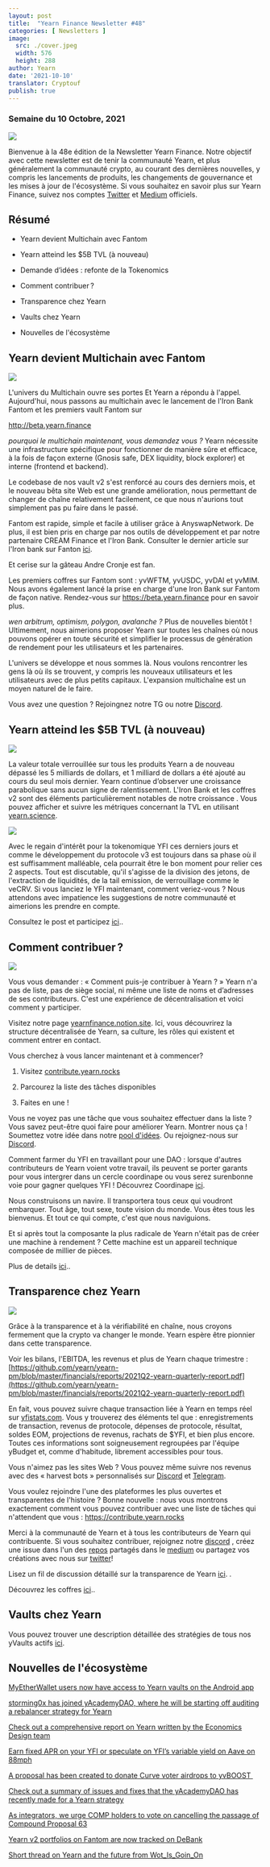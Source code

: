 ```yaml
---
layout: post
title:  "Yearn Finance Newsletter #48"
categories: [ Newsletters ]
image:
  src: ./cover.jpeg
  width: 576
  height: 288
author: Yearn
date: '2021-10-10'
translator: Cryptouf
publish: true
---
```



### Semaine du 10 Octobre, 2021

![](/_posts/_newsletters/Yearn-Finance-Newsletter-48/image1.jpg)

Bienvenue à la 48e édition de la Newsletter Yearn Finance. Notre objectif avec cette newsletter est de tenir la communauté Yearn, et plus généralement la communauté crypto, au courant des dernières nouvelles, y compris les lancements de produits, les changements de gouvernance et les mises à jour de l'écosystème. Si vous souhaitez en savoir plus sur Yearn Finance, suivez nos comptes [Twitter](https://twitter.com/iearnfinance) et [Medium](https://medium.com/iearn) officiels.



## Résumé

- Yearn devient Multichain avec Fantom

- Yearn atteind les $5B TVL (à nouveau)

- Demande d’idées : refonte de la Tokenomics

- Comment contribuer ?

- Transparence chez Yearn

- Vaults chez Yearn

- Nouvelles de l'écosystème



## Yearn devient Multichain avec Fantom

![](/_posts/_newsletters/Yearn-Finance-Newsletter-48/image2.jpg)



L'univers du Multichain ouvre ses portes Et Yearn a répondu à l'appel. 
Aujourd'hui, nous passons au multichain avec le lancement de l'Iron Bank Fantom et les premiers vault Fantom sur

http://beta.yearn.finance

*pourquoi le multichain maintenant, vous demandez vous ?* Yearn nécessite une infrastructure spécifique pour fonctionner de manière sûre et efficace, à la fois de façon externe (Gnosis safe, DEX liquidity, block explorer) et interne (frontend et backend).

Le codebase de nos vault v2 s'est renforcé au cours des derniers mois, et le nouveau bêta site Web est une grande amélioration, nous permettant de changer de chaîne relativement facilement, ce que nous n'aurions tout simplement pas pu faire dans le passé.

Fantom est rapide, simple et facile à utiliser grâce à AnyswapNetwork. De plus, il est bien pris en charge par nos outils de développement et par notre partenaire CREAM Finance et l'Iron Bank. Consulter le dernier article sur l'Iron bank sur Fanton [ici](https://medium.com/cream-finance/c-r-e-a-m-dd4982004bb9). 

Et cerise sur la gâteau Andre Cronje  est fan.


Les premiers coffres sur Fantom sont : yvWFTM, yvUSDC, yvDAI et yvMIM. Nous avons également lancé la prise en charge d'une Iron Bank sur Fantom de façon native. Rendez-vous sur https://beta.yearn.finance pour en savoir plus.

*wen arbitrum, optimism, polygon, avalanche ?* Plus de nouvelles bientôt ! Ultimement, nous aimerions proposer Yearn sur toutes les chaînes où nous pouvons opérer en toute sécurité et simplifier le processus de génération de rendement pour les utilisateurs et les partenaires.

L'univers se développe et nous sommes là. Nous voulons rencontrer les gens là où ils se trouvent, y compris les nouveaux utilisateurs et les utilisateurs avec de plus petits capitaux. L'expansion multichaîne est un moyen naturel de le faire.



Vous avez une question ? Rejoingnez notre TG ou notre [Discord](https://discord.com/invite/SNPvCpjRET).


## Yearn atteind les $5B TVL (à nouveau)

 ![](/_posts/_newsletters/Yearn-Finance-Newsletter-48/image3.jpg)
 
 La valeur totale verrouillée sur tous les produits Yearn a de nouveau dépassé les 5 milliards de dollars, et 1 milliard de dollars a été ajouté au cours du seul mois dernier. Yearn continue d’observer une croissance parabolique sans aucun signe de ralentissement. L'Iron Bank et les coffres v2 sont des éléments particulièrement notables de notre croissance . Vous pouvez afficher et suivre les métriques concernant la TVL en utilisant [yearn.science](https://yearn.science/). 
 


![](/_posts/_newsletters/Yearn-Finance-Newsletter-48/image5.jpg)

Avec le regain d'intérêt pour la tokenomique YFI ces derniers jours et comme le développement du protocole v3 est toujours dans sa phase où il est suffisamment malléable, cela pourrait être le bon moment pour relier ces 2 aspects. Tout est discutable, qu'il s'agisse de la division des jetons, de l'extraction de liquidités, de la tail emission, de verrouillage comme le veCRV. Si vous lanciez le YFI  maintenant, comment veriez-vous ? Nous attendons avec impatience les suggestions de notre communauté et aimerions les prendre en compte.

Consultez le post et participez [ici](https://gov.yearn.finance/t/call-for-ideas-yfi-tokenomics-revamp/11573/8)..



## Comment contribuer ?


 ![](/_posts/_newsletters/Yearn-Finance-Newsletter-48/image4.jpg)






Vous vous demander : « Comment puis-je contribuer à Yearn ? » Yearn n'a pas de liste, pas de siège social, ni même une liste de noms et d’adresses de ses contributeurs. C'est une expérience de décentralisation et voici comment y participer. 

Visitez notre page [yearnfinance.notion.site](https://yearnfinance.notion.site). Ici, vous découvrirez la structure décentralisée de Yearn, sa culture, les rôles qui existent et comment entrer en contact.

Vous cherchez à vous lancer maintenant et à commencer? 

1. Visitez [contribute.yearn.rocks](https://contribute.yearn.rocks)

2. Parcourez la liste des tâches disponibles

 3. Faites en une  !

Vous ne voyez pas une tâche que vous souhaitez effectuer dans la liste ?  Vous savez peut-être quoi faire pour améliorer Yearn. Montrer nous ça !  Soumettez votre idée dans notre [pool d'idées](https://yearnfinance.notion.site/Pool-of-Ideas-d75383ade9154d8bb6163388c6c2b39b). Ou rejoignez-nous sur [Discord](https://discord.com/invite/6PNv2nF).

Comment farmer du YFI en travaillant pour une DAO : lorsque d'autres contributeurs de Yearn voient votre travail, ils peuvent se porter garants pour vous intergrer dans un cercle coordinape ou vous serez surenbonne voie pour gagner quelques  YFI ! Découvrez Coordinape [ici](https://coordinape.com).

Nous construisons un navire. Il transportera tous ceux qui voudront embarquer. Tout âge, tout sexe, toute vision du monde. Vous êtes tous les bienvenus. Et tout ce qui compte, c'est que nous naviguions.

Et si après tout la composante la plus radicale de Yearn n'était pas de créer une machine à rendement ? Cette machine est un appareil technique composée de millier de pièces.

Plus de details [ici](https://twitter.com/iearnfinance/status/1445799269189881864?s=20)..



## Transparence chez Yearn


![](/_posts/_newsletters/Yearn-Finance-Newsletter-48/image6.jpg)



Grâce à la transparence et à la vérifiabilité en chaîne, nous croyons fermement que la crypto va changer le monde. Yearn espère être pionnier dans cette transparence.

Voir les bilans, l'EBITDA, les revenus et plus de Yearn chaque trimestre :[https://github.com/yearn/yearn-pm/blob/master/financials/reports/2021Q2-yearn-quarterly-report.pdf](https://github.com/yearn/yearn-pm/blob/master/financials/reports/2021Q2-yearn-quarterly-report.pdf)

En fait, vous pouvez suivre chaque transaction liée à Yearn en temps réel sur [yfistats.com](https://www.yfistats.com/).  Vous y trouverez des éléments tel que : enregistrements de transaction, revenus de protocole, dépenses de protocole,  résultat, soldes EOM, projections de revenus, rachats de $YFI, et bien plus encore. Toutes ces informations sont soigneusement regroupées par l'équipe yBudget et, comme d'habitude, librement accessibles pour tous.

Vous n'aimez pas les sites Web ? Vous pouvez même suivre nos revenus avec des « harvest bots » personnalisés sur [Discord](https://discord.com/invite/6PNv2nF) et [Telegram](https://t.me/yfi_harvest_tracker).

Vous voulez rejoindre l'une des plateformes les plus ouvertes et transparentes de l'histoire ? Bonne nouvelle : nous vous montrons exactement comment vous pouvez contribuer avec une liste de tâches qui n'attendent que vous : https://contribute.yearn.rocks 

Merci à la communauté de Yearn et à tous les contributeurs de Yearn qui contribuente. Si vous souhaitez contribuer, rejoignez notre [discord](https://discord.gg/8rF374XkXy) , créez une issue dans l'un des [repos](https://github.com/yearn) partagés dans le [medium](https://medium.com/iearn/yearn-ui-v3-0-a194355bdb1f) ou partagez vos créations avec nous sur [twitter](https://twitter.com/iearnfinance)! 



Lisez un fil de discussion détaillé sur la transparence de Yearn [ici](https://twitter.com/iearnfinance/status/1445143482830446600?s=20).
.

Découvrez les coffres  [ici](http://yearn.finance/vaults)..



## Vaults chez Yearn

Vous pouvez trouver une description détaillée des stratégies de tous nos yVaults actifs [ici](https://medium.com/yearn-state-of-the-vaults/the-vaults-at-yearn-9237905ffed3).


## Nouvelles de l'écosystème

[MyEtherWallet users now have access to Yearn vaults on the Android app](https://twitter.com/myetherwallet/status/1443283619867414537)

[storming0x has joined yAcademyDAO, where he will be starting off auditing a rebalancer strategy for Yearn](https://twitter.com/yAcademyDAO/status/1443138482604371974)

[Check out a comprehensive report on Yearn written by the Economics Design team](https://econteric.com/fundamentals/yearn-finance/)

[Earn fixed APR on your YFI or speculate on YFI’s variable yield on Aave on 88mph](https://twitter.com/88mphapp/status/1445880439420325889)

[A proposal has been created to donate Curve voter airdrops to yvBOOST ](https://gov.yearn.finance/t/donate-curve-voter-airdrops-to-yvboost/11587)

[Check out a summary of issues and fixes that the yAcademyDAO has recently made for a Yearn strategy](https://twitter.com/yAcademyDAO/status/1445414387573997569)

[As integrators, we urge COMP holders to vote on cancelling the passage of Compound Proposal 63](https://twitter.com/bantg/status/1445312250827390979?s=20)

[Yearn v2 portfolios on Fantom are now tracked on DeBank](https://twitter.com/DeBankDeFi/status/1446624448744886273)

[Short thread on Yearn and the future from Wot\_Is\_Goin\_On](https://twitter.com/Wot_Is_Goin_On/status/1446540007292952579)
